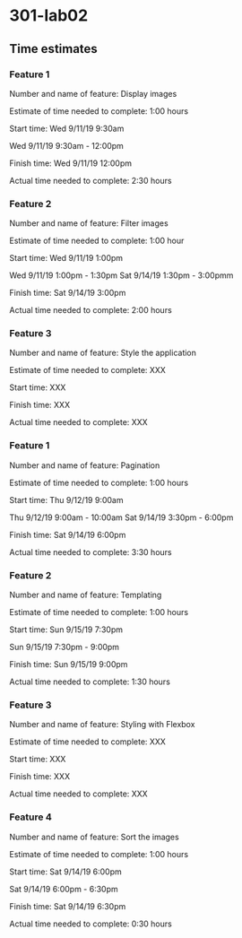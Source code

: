 # 301-lab02

## Time estimates

### Feature 1

Number and name of feature: Display images

Estimate of time needed to complete: 1:00 hours

Start time: Wed 9/11/19 9:30am

Wed 9/11/19
  9:30am - 12:00pm

Finish time: Wed 9/11/19 12:00pm

Actual time needed to complete: 2:30 hours

### Feature 2

Number and name of feature: Filter images

Estimate of time needed to complete: 1:00 hour

Start time: Wed 9/11/19 1:00pm

Wed 9/11/19
  1:00pm - 1:30pm
Sat 9/14/19
  1:30pm - 3:00pmm

Finish time: Sat 9/14/19 3:00pm

Actual time needed to complete: 2:00 hours

### Feature 3

Number and name of feature: Style the application

Estimate of time needed to complete: XXX

Start time: XXX

Finish time: XXX

Actual time needed to complete: XXX

### Feature 1

Number and name of feature: Pagination

Estimate of time needed to complete: 1:00 hours

Start time: Thu 9/12/19 9:00am

Thu 9/12/19
  9:00am - 10:00am
Sat 9/14/19
  3:30pm - 6:00pm

Finish time: Sat 9/14/19 6:00pm

Actual time needed to complete: 3:30 hours

### Feature 2

Number and name of feature: Templating

Estimate of time needed to complete: 1:00 hours

Start time: Sun 9/15/19 7:30pm

Sun 9/15/19
  7:30pm - 9:00pm

Finish time: Sun 9/15/19 9:00pm

Actual time needed to complete: 1:30 hours

### Feature 3

Number and name of feature: Styling with Flexbox

Estimate of time needed to complete: XXX

Start time: XXX

Finish time: XXX

Actual time needed to complete: XXX

### Feature 4

Number and name of feature: Sort the images

Estimate of time needed to complete: 1:00 hours

Start time: Sat 9/14/19 6:00pm

Sat 9/14/19
  6:00pm - 6:30pm

Finish time: Sat 9/14/19 6:30pm

Actual time needed to complete: 0:30 hours
